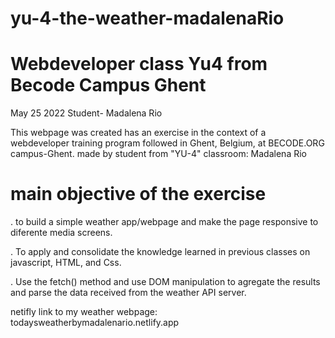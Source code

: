 # yu-4-the-weather-madalenaRio

# Webdeveloper class Yu4 from Becode Campus Ghent
May 25 2022
Student- Madalena Rio



This webpage was created has an exercise in the context of a webdeveloper training program followed in Ghent, Belgium, at BECODE.ORG campus-Ghent.
made by student from "YU-4" classroom: Madalena Rio

# main objective of the exercise

. to build a simple weather app/webpage and make the page responsive to diferente media screens.

. To apply and consolidate the knowledge learned in previous classes on javascript, HTML, and Css.

. Use the fetch() method and use DOM manipulation to agregate the results and parse the data received from the weather API server.


netifly link to my weather webpage:
todaysweatherbymadalenario.netlify.app

